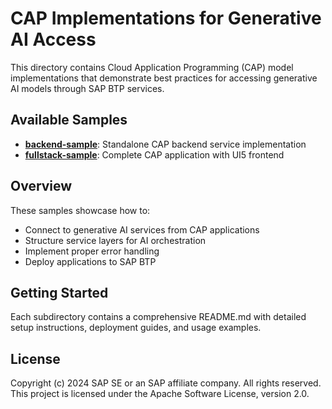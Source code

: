 # CAP Implementations for Generative AI Access

This directory contains Cloud Application Programming (CAP) model implementations that demonstrate best practices for accessing generative AI models through SAP BTP services.

## Available Samples

- **[backend-sample](./backend-sample)**: Standalone CAP backend service implementation
- **[fullstack-sample](./fullstack-sample)**: Complete CAP application with UI5 frontend

## Overview

These samples showcase how to:

- Connect to generative AI services from CAP applications
- Structure service layers for AI orchestration
- Implement proper error handling
- Deploy applications to SAP BTP

## Getting Started

Each subdirectory contains a comprehensive README.md with detailed setup instructions, deployment guides, and usage examples.

## License

Copyright (c) 2024 SAP SE or an SAP affiliate company. All rights reserved.
This project is licensed under the Apache Software License, version 2.0.
